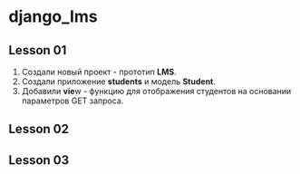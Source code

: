 # django_lms

## Lesson 01
1. Создали новый проект - прототип **LMS**.
2. Создали приложение **students** и модель **Student**.
3. Добавили **vie**w - функцию для отображения студентов на основании параметров GET запроса.

## Lesson 02


## Lesson 03